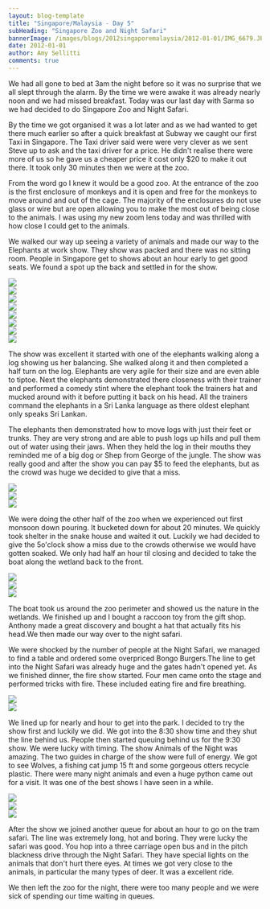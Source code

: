 ```yaml
---
layout: blog-template
title: "Singapore/Malaysia - Day 5"
subHeading: "Singapore Zoo and Night Safari"
bannerImage: /images/blogs/2012singaporemalaysia/2012-01-01/IMG_6679.JPG_compressed.JPEG
date: 2012-01-01
author: Amy Sellitti
comments: true
---
```


We had all gone to bed at 3am the night before so it was no surprise that we all slept through the alarm. By the time we were awake it was already nearly noon and we had missed breakfast. Today was our last day with Sarma so we had decided to do Singapore Zoo and Night Safari.

By the time we got organised it was a lot later and as we had wanted to get there much earlier so after a quick breakfast at Subway we caught our first Taxi in Singapore. The Taxi driver said were were very clever as we sent Steve up to ask and the taxi driver for a price. He didn't realise there were more of us so he gave us a cheaper price it cost only $20 to make it out there. It took only 30 minutes then we were at the zoo.

From the word go I knew it would be a good zoo. At the entrance of the zoo is the first enclosure of monkeys and it is open and free for the monkeys to move around and out of the cage. The majority of the enclosures do not use glass or wire but are open allowing you to make the most out of being close to the animals. I was using my new zoom lens today and was thrilled with how close I could get to the animals.

We walked our way up seeing a variety of animals and made our way to the Elephants at work show. They show was packed and there was no sitting room. People in Singapore get to shows about an hour early to get good seats. We found a spot up the back and settled in for the show.

<div class="center-image"><img src="/images/blogs/2012singaporemalaysia/2012-01-01/IMG_6613.JPG_compressed.JPEG" /></div>
<div class="center-image"><img src="/images/blogs/2012singaporemalaysia/2012-01-01/IMG_6621.JPG_compressed.JPEG" /></div>
<div class="center-image"><img src="/images/blogs/2012singaporemalaysia/2012-01-01/DSC_3193.JPG_compressed.JPEG" /></div>
<div class="center-image"><img src="/images/blogs/2012singaporemalaysia/2012-01-01/IMG_6640.JPG_compressed.JPEG" /></div>
<div class="center-image"><img src="/images/blogs/2012singaporemalaysia/2012-01-01/IMG_6634.JPG_compressed.JPEG" /></div>
<div class="center-image"><img src="/images/blogs/2012singaporemalaysia/2012-01-01/IMG_6716.JPG_compressed.JPEG" /></div>
<div class="center-image"><img src="/images/blogs/2012singaporemalaysia/2012-01-01/IMG_6709.JPG_compressed.JPEG" /></div>
<div class="center-image"><img src="/images/blogs/2012singaporemalaysia/2012-01-01/IMG_6714.JPG_compressed.JPEG" /></div>

The show was excellent it started with one of the elephants walking along a log showing us her balancing. She walked along it and then completed a half turn on the log. Elephants are very agile for their size and are even able to tiptoe. Next the elephants demonstrated there closeness with their trainer and performed a comedy stint where the elephant took the trainers hat and mucked around with it before putting it back on his head. All the trainers command the elephants in a Sri Lanka language as there oldest elephant only speaks Sri Lankan.

The elephants then demonstrated how to move logs with just their feet or trunks. They are very strong and are able to push logs up hills and pull them out of water using their jaws. When they held the log in their mouths they reminded me of a big dog or Shep from George of the jungle. The show was really good and after the show you can pay $5 to feed the elephants, but as the crowd was huge we decided to give that a miss.

<div class="center-image"><img src="/images/blogs/2012singaporemalaysia/2012-01-01/IMG_6674.JPG_compressed.JPEG" /></div>
<div class="center-image"><img src="/images/blogs/2012singaporemalaysia/2012-01-01/IMG_6679.JPG_compressed.JPEG" /></div>
<div class="center-image"><img src="/images/blogs/2012singaporemalaysia/2012-01-01/IMG_6703.JPG_compressed.JPEG" /></div>

We were doing the other half of the zoo when we experienced out first monsoon down pouring. It bucketed down for about 20 minutes. We quickly took shelter in the snake house and waited it out. Luckily we had decided to give the 5o'clock show a miss due to the crowds otherwise we would have gotten soaked. We only had half an hour til closing and decided to take the boat along the wetland back to the front.

<div class="center-image"><img src="/images/blogs/2012singaporemalaysia/2012-01-01/IMG_9438.JPG_compressed.JPEG" /></div>
<div class="center-image"><img src="/images/blogs/2012singaporemalaysia/2012-01-01/IMG_9441.JPG_compressed.JPEG" /></div>
<div class="center-image"><img src="/images/blogs/2012singaporemalaysia/2012-01-01/20120101184938.jpg_compressed.JPEG" /></div>

The boat took us around the zoo perimeter and showed us the nature in the wetlands. We finished up and I bought a raccoon toy from the gift shop. Anthony made a great discovery and bought a hat that actually fits his head.We then made our way over to the night safari.

We were shocked by the number of people at the Night Safari, we managed to find a table and ordered some overpriced Bongo Burgers.The line to get into the Night Safari was already huge and the gates hadn't opened yet. As we finished dinner, the fire show started. Four men came onto the stage and performed tricks with fire. These included eating fire and fire breathing.

<div class="center-image"><img src="/images/blogs/2012singaporemalaysia/2012-01-01/IMG_6742.JPG_compressed.JPEG" /></div>
<div class="center-image"><img src="/images/blogs/2012singaporemalaysia/2012-01-01/IMG_6755.JPG_compressed.JPEG" /></div>

We lined up for nearly and hour to get into the park. I decided to try the show first and luckily we did. We got into the 8:30 show time and they shut the line behind us. People then started queuing behind us for the 9:30 show. We were lucky with timing. The show Animals of the Night was amazing. The two guides in charge of the show were full of energy. We got to see Wolves, a fishing cat jump 15 ft and some gorgeous otters recycle plastic. There were many night animals and even a huge python came out for a visit. It was one of the best shows I have seen in a while.

<div class="center-image"><img src="/images/blogs/2012singaporemalaysia/2012-01-01/20120101221608.jpg_compressed.JPEG" /></div>
<div class="center-image"><img src="/images/blogs/2012singaporemalaysia/2012-01-01/20120101221539.jpg_compressed.JPEG" /></div>
<div class="center-image"><img src="/images/blogs/2012singaporemalaysia/2012-01-01/20120101221127.jpg_compressed.JPEG" /></div>

After the show we joined another queue for about an hour to go on the tram safari. The line was extremely long, hot and boring. They were lucky the safari was good. You hop into a three carriage open bus and in the pitch blackness drive through the Night Safari. They have special lights on the animals that don't hurt there eyes. At times we got very close to the animals, in particular the many types of deer. It was a excellent ride.

We then left the zoo for the night, there were too many people and we were sick of spending our time waiting in queues.
